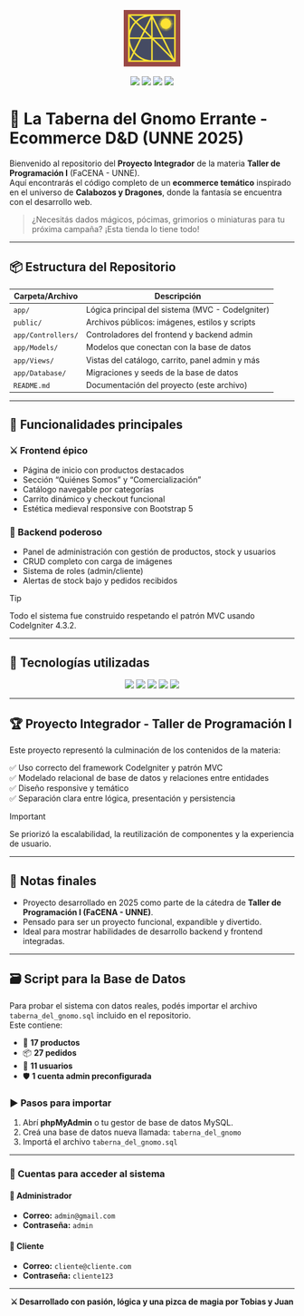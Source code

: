 <p align="center">
  <img src="./assets/facena.png" alt="Logo de FACENA" width="100"/>
</p>

<p align="center">
  <img src="https://img.shields.io/badge/PHP-777BB4?style=for-the-badge&logo=php&logoColor=white"/>
  <img src="https://img.shields.io/badge/CodeIgniter-EE4623?style=for-the-badge&logo=codeigniter&logoColor=white"/>
  <img src="https://img.shields.io/badge/UNNE-Taller_de_Programación_I-blue?style=for-the-badge"/>
  <img src="https://img.shields.io/badge/Estado-Completado-green?style=for-the-badge"/>
</p>

# 🐲 La Taberna del Gnomo Errante - Ecommerce D&D (UNNE 2025)

Bienvenido al repositorio del **Proyecto Integrador** de la materia **Taller de Programación I** (FaCENA - UNNE).  
Aquí encontrarás el código completo de un **ecommerce temático** inspirado en el universo de **Calabozos y Dragones**, donde la fantasía se encuentra con el desarrollo web.

> ¿Necesitás dados mágicos, pócimas, grimorios o miniaturas para tu próxima campaña? ¡Esta tienda lo tiene todo!

---

## 📦 Estructura del Repositorio

| Carpeta/Archivo       | Descripción |
|----------------------|-------------|
| `app/`               | Lógica principal del sistema (MVC - CodeIgniter) |
| `public/`            | Archivos públicos: imágenes, estilos y scripts |
| `app/Controllers/`   | Controladores del frontend y backend admin |
| `app/Models/`        | Modelos que conectan con la base de datos |
| `app/Views/`         | Vistas del catálogo, carrito, panel admin y más |
| `app/Database/`      | Migraciones y seeds de la base de datos |
| `README.md`          | Documentación del proyecto (este archivo) |

---

## 🚀 Funcionalidades principales

### ⚔️ Frontend épico
- Página de inicio con productos destacados
- Sección “Quiénes Somos” y “Comercialización”
- Catálogo navegable por categorías
- Carrito dinámico y checkout funcional
- Estética medieval responsive con Bootstrap 5

### 🧙 Backend poderoso
- Panel de administración con gestión de productos, stock y usuarios
- CRUD completo con carga de imágenes
- Sistema de roles (admin/cliente)
- Alertas de stock bajo y pedidos recibidos

> [!TIP]
> Todo el sistema fue construido respetando el patrón MVC usando CodeIgniter 4.3.2.

---

## 🧰 Tecnologías utilizadas

<p align="center">
  <img src="https://img.shields.io/badge/PHP-777BB4?style=for-the-badge&logo=php&logoColor=white"/>
  <img src="https://img.shields.io/badge/CodeIgniter-EE4623?style=for-the-badge&logo=codeigniter&logoColor=white"/>
  <img src="https://img.shields.io/badge/Bootstrap-7952B3?style=for-the-badge&logo=bootstrap&logoColor=white"/>
  <img src="https://img.shields.io/badge/MySQL-4479A1?style=for-the-badge&logo=mysql&logoColor=white"/>
  <img src="https://img.shields.io/badge/Git-F05032?style=for-the-badge&logo=git&logoColor=white"/>
</p>

---

## 🏆 Proyecto Integrador - Taller de Programación I

Este proyecto representó la culminación de los contenidos de la materia:

✅ Uso correcto del framework CodeIgniter y patrón MVC  
✅ Modelado relacional de base de datos y relaciones entre entidades  
✅ Diseño responsive y temático  
✅ Separación clara entre lógica, presentación y persistencia  

> [!IMPORTANT]
> Se priorizó la escalabilidad, la reutilización de componentes y la experiencia de usuario.

---

## 📌 Notas finales

- Proyecto desarrollado en 2025 como parte de la cátedra de **Taller de Programación I (FaCENA - UNNE)**.
- Pensado para ser un proyecto funcional, expandible y divertido.
- Ideal para mostrar habilidades de desarrollo backend y frontend integradas.

---

## 🗃️ Script para la Base de Datos

Para probar el sistema con datos reales, podés importar el archivo `taberna_del_gnomo.sql` incluido en el repositorio.  
Este contiene:

- 🧪 **17 productos**
- 📦 **27 pedidos**
- 👥 **11 usuarios**
- 🛡️ **1 cuenta admin preconfigurada**

### ▶️ Pasos para importar

1. Abrí **phpMyAdmin** o tu gestor de base de datos MySQL.
2. Creá una base de datos nueva llamada: `taberna_del_gnomo`
3. Importá el archivo `taberna_del_gnomo.sql`

---

### 🔐 Cuentas para acceder al sistema

#### 👑 Administrador
- **Correo:** `admin@gmail.com`
- **Contraseña:** `admin` 

#### 🙋 Cliente
- **Correo:** `cliente@cliente.com`
- **Contraseña:** `cliente123`  

---

<p align="center"><b>⚔️ Desarrollado con pasión, lógica y una pizca de magia por Tobias y Juan</b></p>
